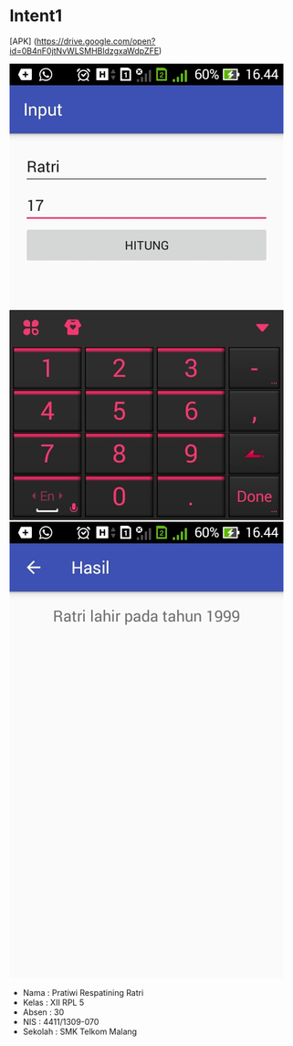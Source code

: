 # Intent1

[APK] (https://drive.google.com/open?id=0B4nF0jtNvWLSMHBldzgxaWdpZFE)

![ScreenShot1](https://github.com/Pratiwiratri/Intent1/blob/master/Screenshot_2016-10-31-16-45-22%5B1%5D.jpg)
![ScreenShot1](https://github.com/Pratiwiratri/Intent1/blob/master/Screenshot_2016-10-31-16-45-29%5B1%5D.jpg)
* Nama : Pratiwi Respatining Ratri
* Kelas : XII RPL 5
* Absen : 30
* NIS : 4411/1309-070
* Sekolah : SMK Telkom Malang
